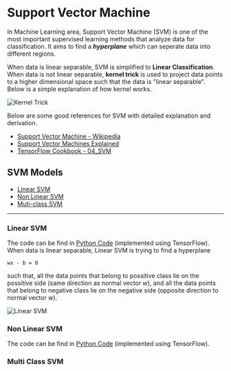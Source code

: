 # Support Vector Machine

In Machine Learning area, Support Vector Machine (SVM) is one of the most important supervised learning methods that analyze data for classification. It aims to find a **_hyperplane_** which can seperate data into different regions. 

When data is linear separable, SVM is simplified to **Linear Classification**. When data is not linear separable, **kernel trick** is used to project data points to a higher dimensional space such that the data is "linear separable". Below is a simple explanation of how kernel works.

![Kernel Trick](https://miro.medium.com/max/1400/1*3t_Gn5yuirT6fSC-sbxKAA.png)

Below are some good references for SVM with detailed explanation and derivation.
* [Support Vector Machine - Wikipedia](https://en.wikipedia.org/wiki/Support-vector_machine#Linear_SVM)
* [Support Vector Machines Explained](https://medium.com/@zachary.bedell/support-vector-machines-explained-73f4ec363f13)
* [TensorFlow Cookbook - 04_SVM](https://github.com/nfmcclure/tensorflow_cookbook/tree/master/04_Support_Vector_Machines)


## SVM Models

* [Linear SVM](#Linear-SVM)
* [Non Linear SVM](#Non-Linear-SVM)
* [Muti-class SVM](#Multi-Class-SVM)
----
### Linear SVM
The code can be find in [Python Code](./code/LinearSVM.py) (implemented using TensorFlow). When data is linear separable, Linear SVM is trying to find a hyperplane
```
wx - b = 0
```
such that, all the data points that belong to possitive class lie on the possitive side (same direction as normal vector _w_), and all the data points that belong to negative class lie on the negative side (opposite direction to normal vector _w_).

![Linear SVM](https://upload.wikimedia.org/wikipedia/commons/thumb/7/72/SVM_margin.png/600px-SVM_margin.png)

### Non Linear SVM
The code can be find in [Python Code](./code/KernelSVM.py) (implemented using TensorFlow).


### Multi Class SVM
